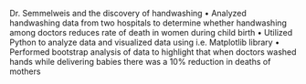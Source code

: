 Dr. Semmelweis and the discovery of handwashing
•	Analyzed handwashing data from two hospitals to determine whether handwashing among doctors reduces rate of death in women during child birth 
•	Utilized Python to analyze data and visualized data using i.e. Matplotlib library
•	Performed bootstrap analysis of data to highlight that when doctors washed hands while delivering babies there was a 10% reduction in deaths of mothers

